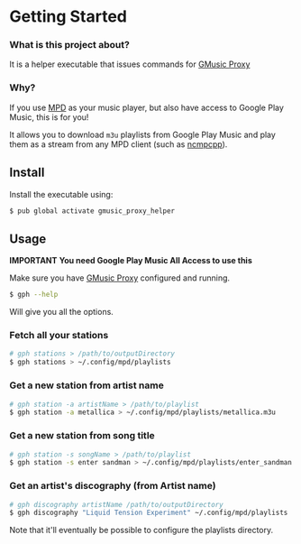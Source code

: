 # Getting Started

### What is this project about?
It is a helper executable that issues commands for [GMusic Proxy](http://gmusicproxy.net/#command-line)

### Why?
If you use [MPD](http://www.musicpd.org/) as your music player, but also have access to Google Play Music, 
this is for you!

It allows you to download `m3u` playlists from Google Play Music and play them as a stream from any MPD 
client (such as [ncmpcpp](http://rybczak.net/ncmpcpp/)).

## Install
Install the executable using:

```bash
$ pub global activate gmusic_proxy_helper
```


## Usage
**IMPORTANT** **You need Google Play Music All Access to use this**

Make sure you have [GMusic Proxy](http://gmusicproxy.net/) configured and running.

```bash
$ gph --help
```

Will give you all the options.

### Fetch all your stations
```bash
# gph stations > /path/to/outputDirectory
$ gph stations > ~/.config/mpd/playlists
```

### Get a new station from artist name
```bash
# gph station -a artistName > /path/to/playlist
$ gph station -a metallica > ~/.config/mpd/playlists/metallica.m3u
```

### Get a new station from song title
```bash
# gph station -s songName > /path/to/playlist
$ gph station -s enter sandman > ~/.config/mpd/playlists/enter_sandman.m3u
```

### Get an artist's discography (from Artist name)
```bash
# gph discography artistName /path/to/outputDirectory
$ gph discography "Liquid Tension Experiment" ~/.config/mpd/playlists
```

Note that it'll eventually be possible to configure the playlists directory.
